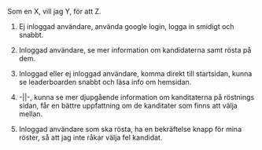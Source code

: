 Som en X, vill jag Y, för att Z.

1. 	Ej inloggad användare, använda google login, logga in smidigt och snabbt. 

2. 	Inloggad användare, se mer information om kandidaterna samt rösta på dem.

3. 	Inloggad eller ej inloggad användare, komma direkt till startsidan, kunna se leaderboarden 
	  snabbt och läsa info om hemsidan.

4.	-||-, kunna se mer djupgående information om kanditaterna på röstnings sidan, får en bättre uppfattning
	  om de kanditater som finns att välja mellan.

5.	Inloggad användare som ska rösta, ha en bekräftelse knapp för mina röster, så att jag 
	  inte råkar välja fel kandidat.
